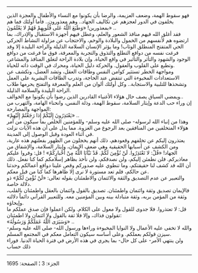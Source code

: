 ------------------------------------------------------------------------

فهو سقوط الهمة، وضعف العزيمة، والرضا بأن يكونوا مع النساء والأطفال
والعجزة الذين يخلفون في الدور لعجزهم عن تكاليف الجهاد.. وهم معذورون..
فأما أولئك فما هم بمعذورين! «وَطَبَعَ اللَّهُ عَلى قُلُوبِهِمْ فَهُمْ لا يَعْلَمُونَ» ..  
فقد أغلق الله فيهم منافذ الشعور والعلم، وعطل فيهم أجهزة الاستقبال
والإدراك، بما ارتضوه هم لأنفسهم من الخمول والبلادة والوخم، والاحتجاب عن
مزاولة النشاط الحركي الحي المتفتح المنطلق الوثاب! وما يؤثر الإنسان
السلامة الذليلة والراحة البليدة إلا وقد فرغت نفسه من دوافع التطلع
والتذوق والتجربة والمعرفة، فوق ما فرغت من دوافع الوجود والشهود والتأثر
والتأثير في واقع الحياة. وإن بلادة الراحة لتغلق المنافذ والمشاعر، وتطبع
على القلوب والعقول. والحركة دليل الحياة، ومحرك في الوقت ذاته للحياة.  
ومواجهة الخطر تستثير كوامن النفس وطاقات العقل، وتشد العضل، وتكشف عن
الاستعدادات المخبوءة التي تنتفض عند الحاجة، وتدرب الطاقات البشرية على
العمل وتشحذها للتلبية والاستجابة.. وكل أولئك ألوان من العلم والمعرفة
والتفتح يحرمها طلاب الراحة البليدة والسلامة الذليلة.  
ويمضي السياق يصف حال هؤلاء الأغنياء القادرين الذين رضوا بأن يكونوا مع
الخوالف..  
إن وراء حب الدعة وإيثار السلامة، سقوط الهمة، وذلة النفس، وانحناء الهامة،
والتهرب من المواجهة والمصارحة:  
«يَعْتَذِرُونَ إِلَيْكُمْ إِذا رَجَعْتُمْ إِلَيْهِمْ» ..  
وهذا من إنباء الله لرسوله- صلى الله عليه وسلم- وللمؤمنين الخلص بما سيكون
من أمر هؤلاء المتخلفين من المنافقين بعد الرجوع من الغزوة. مما يدل على أن
هذه الآيات نزلت في أثناء العودة وقبل الوصول إلى المدينة.  
يعتذرون إليكم عن تخلفهم وقعودهم، ذلك أنهم يخجلون من الظهور بفعلتهم هذه
عارية، ومن الكشف عن أسبابها الحقيقية وهي ضعف الإيمان، وإيثار السلامة،
والإشفاق من الجهاد! «قُلْ: لا تَعْتَذِرُوا. لَنْ نُؤْمِنَ لَكُمْ. قَدْ نَبَّأَنَا اللَّهُ مِنْ
أَخْبارِكُمْ» ! قل: وفروا عليكم معاذيركم. فلن نطمئن إليكم، ولن نصدقكم، ولن
نأخذ بظاهر إسلامكم كما كنا نفعل. ذلك أن الله قد كشف لنا حقيقتكم، وما
تنطوي عليه صدوركم وقص علينا دوافع أعمالكم وحدثنا عن حالكم، فلم تعد
مستورة لا نرى إلا ظاهرها كما كنا من قبل معكم.  
والتعبير عن عدم التصديق والثقة والائتمان والاطمئنان بقوله تعالى: «لَنْ
نُؤْمِنَ لَكُمْ» ذو دلالة خاصة.  
فالإيمان تصديق وثقة وائتمان واطمئنان. تصديق بالقول وائتمان بالعقل
واطمئنان بالقلب، وثقة من المؤمن بربه، وثقة متبادلة بينه وبين المؤمنين
معه. وللتعبير القرآني دائماً دلالته وإيحاؤه.  
قل: لا تعتذروا. فلا جدوى للقول ولا معول على الكلام. ولكن اعملوا فإن صدق
عملكم ما تقولون فذاك، وإلا فلا ثقة بالقول ولا ائتمان ولا اطمئنان:  
«وَسَيَرَى اللَّهُ عَمَلَكُمْ وَرَسُولُهُ» ..  
والله لا تخفى عليه الأعمال ولا النوايا المخبوءة وراءها ورسول الله- صلى
الله عليه وسلم- سيزن قولكم بعملكم. وعلى أساسه سيكون التعامل معكم في
المجتمع المسلم.  
ولن ينتهي الأمر- على كل حال- بما يجري في هذه الأرض في فترة الحياة
الدنيا. فوراء ذلك حساب

------------------------------------------------------------------------

الجزء: 3 ¦ الصفحة: 1695

